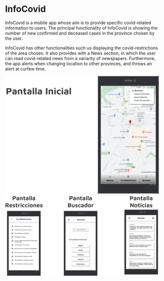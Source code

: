 # InfoCovid
InfoCovid is a mobile app whose aim is to provide specific covid-related information to users. The principal functionality of InfoCovid is showing the number of new confirmed and deceased cases in the province chosen by the user.

InfoCovid has other functionalities such us displaying the covid-restrictions of the area chosen. It also provides with a News section, in which the user can read covid-related news from a variarity of newspapers. Furthermore, the app alerts when changing location to other provinces, and throws an alert at curfew time.

![](design1.png)
![](design2.png)

